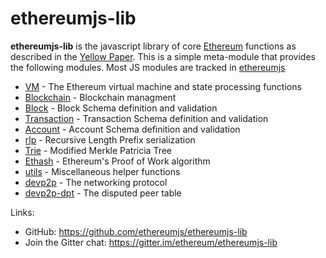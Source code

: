 ethereumjs-lib
==============

**ethereumjs-lib** is the javascript library of core
[Ethereum](http://ethereum.org/) functions as described in the [Yellow
Paper](https://github.com/ethereum/yellowpaper). This is a simple
meta-module that provides the following modules. Most JS modules are
tracked in [ethereumjs](https://github.com/ethereumjs)

-   [VM](https://github.com/ethereumjs/ethereumjs-vm) - The Ethereum
    virtual machine and state processing functions
-   [Blockchain](https://github.com/ethereumjs/ethereumjs-blockchain) -
    Blockchain managment
-   [Block](https://github.com/ethereumjs/ethereumjs-block) - Block
    Schema definition and validation
-   [Transaction](https://github.com/ethereumjs/ethereumjs-tx) -
    Transaction Schema definition and validation
-   [Account](https://github.com/ethereumjs/ethereumjs-account) -
    Account Schema definition and validation
-   [rlp](https://github.com/ethereumjs/rlp) - Recursive Length Prefix
    serialization
-   [Trie](https://github.com/ethereumjs/merkle-patricia-tree) -
    Modified Merkle Patricia Tree
-   [Ethash](https://github.com/ethereumjs/ethashjs) - Ethereum\'s Proof
    of Work algorithm
-   [utils](https://github.com/ethereumjs/ethereumjs-util) -
    Miscellaneous helper functions
-   [devp2p](https://github.com/ethereumjs/node-devp2p) - The networking
    protocol
-   [devp2p-dpt](https://github.com/ethereumjs/node-devp2p-dpt) - The
    disputed peer table

Links:

-   GitHub: <https://github.com/ethereumjs/ethereumjs-lib>
-   Join the Gitter chat: <https://gitter.im/ethereum/ethereumjs-lib>
